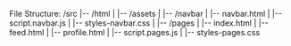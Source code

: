 File Structure:
/src
|-- /html
|   |-- /assets
|   |-- /navbar
|       |-- navbar.html
|       |-- script.navbar.js
|       |-- styles-navbar.css
|   |-- /pages
|       |-- index.html
|       |-- feed.html
|       |-- profile.html
|       |-- script.pages.js
|       |-- styles-pages.css